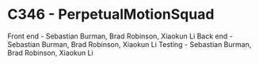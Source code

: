 # C346 - PerpetualMotionSquad

Front end - Sebastian Burman, Brad Robinson, Xiaokun Li 
Back end - Sebastian Burman, Brad Robinson, Xiaokun Li 
Testing - Sebastian Burman, Brad Robinson, Xiaokun Li 